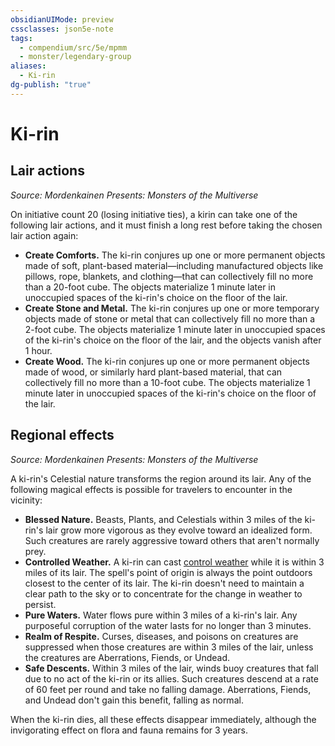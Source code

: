 ```yaml
---
obsidianUIMode: preview
cssclasses: json5e-note
tags:
  - compendium/src/5e/mpmm
  - monster/legendary-group
aliases:
  - Ki-rin
dg-publish: "true"
---
```

# Ki-rin

## Lair actions
_Source: Mordenkainen Presents: Monsters of the Multiverse_

On initiative count 20 (losing initiative ties), a kirin can take one of the following lair actions, and it must finish a long rest before taking the chosen lair action again:

- **Create Comforts.** The ki-rin conjures up one or more permanent objects made of soft, plant-based material—including manufactured objects like pillows, rope, blankets, and clothing—that can collectively fill no more than a 20-foot cube. The objects materialize 1 minute later in unoccupied spaces of the ki-rin's choice on the floor of the lair.  
- **Create Stone and Metal.** The ki-rin conjures up one or more temporary objects made of stone or metal that can collectively fill no more than a 2-foot cube. The objects materialize 1 minute later in unoccupied spaces of the ki-rin's choice on the floor of the lair, and the objects vanish after 1 hour.  
- **Create Wood.** The ki-rin conjures up one or more permanent objects made of wood, or similarly hard plant-based material, that can collectively fill no more than a 10-foot cube. The objects materialize 1 minute later in unoccupied spaces of the ki-rin's choice on the floor of the lair.  

## Regional effects
_Source: Mordenkainen Presents: Monsters of the Multiverse_

A ki-rin's Celestial nature transforms the region around its lair. Any of the following magical effects is possible for travelers to encounter in the vicinity:

- **Blessed Nature.** Beasts, Plants, and Celestials within 3 miles of the ki-rin's lair grow more vigorous as they evolve toward an idealized form. Such creatures are rarely aggressive toward others that aren't normally prey.  
- **Controlled Weather.** A ki-rin can cast [control weather](compendium/spells/control-weather.md) while it is within 3 miles of its lair. The spell's point of origin is always the point outdoors closest to the center of its lair. The ki-rin doesn't need to maintain a clear path to the sky or to concentrate for the change in weather to persist.  
- **Pure Waters.** Water flows pure within 3 miles of a ki-rin's lair. Any purposeful corruption of the water lasts for no longer than 3 minutes.  
- **Realm of Respite.** Curses, diseases, and poisons on creatures are suppressed when those creatures are within 3 miles of the lair, unless the creatures are Aberrations, Fiends, or Undead.  
- **Safe Descents.** Within 3 miles of the lair, winds buoy creatures that fall due to no act of the ki-rin or its allies. Such creatures descend at a rate of 60 feet per round and take no falling damage. Aberrations, Fiends, and Undead don't gain this benefit, falling as normal.  

When the ki-rin dies, all these effects disappear immediately, although the invigorating effect on flora and fauna remains for 3 years.